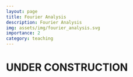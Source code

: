 ```yaml
---
layout: page
title: Fourier Analysis
description: Fourier Analysis
img: assets/img/fourier_analysis.svg
importance: 2
category: teaching
---
```


# UNDER CONSTRUCTION


